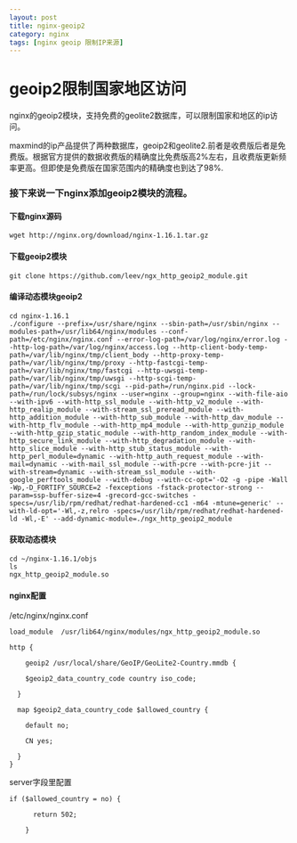 ```yaml
---
layout: post
title: nginx-geoip2
category: nginx
tags: [nginx geoip 限制IP来源]
---
```


# geoip2限制国家地区访问
nginx的geoip2模块，支持免费的geolite2数据库，可以限制国家和地区的ip访问。

maxmind的ip产品提供了两种数据库，geoip2和geolite2.前者是收费版后者是免费版。根据官方提供的数据收费版的精确度比免费版高2%左右，且收费版更新频率更高。但即使是免费版在国家范围内的精确度也到达了98%.



### 接下来说一下nginx添加geoip2模块的流程。

#### 下载nginx源码

```text
wget http://nginx.org/download/nginx-1.16.1.tar.gz
```

#### 下载geoip2模块

```text
git clone https://github.com/leev/ngx_http_geoip2_module.git
```

#### 编译动态模块geoip2

```text
cd nginx-1.16.1
./configure --prefix=/usr/share/nginx --sbin-path=/usr/sbin/nginx --modules-path=/usr/lib64/nginx/modules --conf-path=/etc/nginx/nginx.conf --error-log-path=/var/log/nginx/error.log --http-log-path=/var/log/nginx/access.log --http-client-body-temp-path=/var/lib/nginx/tmp/client_body --http-proxy-temp-path=/var/lib/nginx/tmp/proxy --http-fastcgi-temp-path=/var/lib/nginx/tmp/fastcgi --http-uwsgi-temp-path=/var/lib/nginx/tmp/uwsgi --http-scgi-temp-path=/var/lib/nginx/tmp/scgi --pid-path=/run/nginx.pid --lock-path=/run/lock/subsys/nginx --user=nginx --group=nginx --with-file-aio --with-ipv6 --with-http_ssl_module --with-http_v2_module --with-http_realip_module --with-stream_ssl_preread_module --with-http_addition_module --with-http_sub_module --with-http_dav_module --with-http_flv_module --with-http_mp4_module --with-http_gunzip_module --with-http_gzip_static_module --with-http_random_index_module --with-http_secure_link_module --with-http_degradation_module --with-http_slice_module --with-http_stub_status_module --with-http_perl_module=dynamic --with-http_auth_request_module --with-mail=dynamic --with-mail_ssl_module --with-pcre --with-pcre-jit --with-stream=dynamic --with-stream_ssl_module --with-google_perftools_module --with-debug --with-cc-opt='-O2 -g -pipe -Wall -Wp,-D_FORTIFY_SOURCE=2 -fexceptions -fstack-protector-strong --param=ssp-buffer-size=4 -grecord-gcc-switches -specs=/usr/lib/rpm/redhat/redhat-hardened-cc1 -m64 -mtune=generic' --with-ld-opt='-Wl,-z,relro -specs=/usr/lib/rpm/redhat/redhat-hardened-ld -Wl,-E' --add-dynamic-module=./ngx_http_geoip2_module
```

#### 获取动态模块

```text
cd ~/nginx-1.16.1/objs
ls
ngx_http_geoip2_module.so
```

#### nginx配置

/etc/nginx/nginx.conf

```text
load_module  /usr/lib64/nginx/modules/ngx_http_geoip2_module.so

http {

    geoip2 /usr/local/share/GeoIP/GeoLite2-Country.mmdb {

    $geoip2_data_country_code country iso_code;

  }

  map $geoip2_data_country_code $allowed_country {

    default no;

    CN yes;

  }
}
```

server字段里配置

```text
if ($allowed_country = no) {

      return 502;

    }
```
